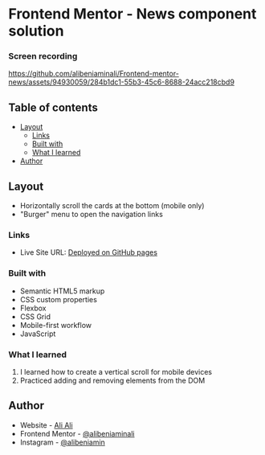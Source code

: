 # Frontend Mentor - News component solution

### Screen recording
https://github.com/alibeniaminali/Frontend-mentor-news/assets/94930059/284b1dc1-55b3-45c6-8688-24acc218cbd9

## Table of contents

- [Layout](#layout)
  - [Links](#links)
  - [Built with](#built-with)
  - [What I learned](#what-i-learned)
- [Author](#author)

## Layout
- Horizontally scroll the cards at the bottom (mobile only)
- "Burger" menu to open the navigation links

### Links

- Live Site URL: [Deployed on GitHub pages](https://alibeniaminali.github.io/Frontend-mentor-notifications/)

### Built with

- Semantic HTML5 markup
- CSS custom properties
- Flexbox
- CSS Grid
- Mobile-first workflow
- JavaScript

### What I learned

1. I learned how to create a vertical scroll for mobile devices
2. Practiced adding and removing elements from the DOM
## Author

- Website - [Ali Ali](https://www.alibeniaminali.co.uk/)
- Frontend Mentor - [@alibeniaminali](https://www.frontendmentor.io/profile/alibeniaminali)
- Instagram - [@alibeniamin](https://www.instagram.com/alibeniamin/?hl=en-gb)
